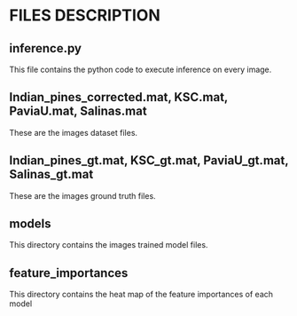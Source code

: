 # FILES DESCRIPTION

## inference.py

This file contains the python code to execute inference on every image.

## Indian_pines_corrected.mat, KSC.mat, PaviaU.mat, Salinas.mat

These are the images dataset files.

## Indian_pines_gt.mat, KSC_gt.mat, PaviaU_gt.mat, Salinas_gt.mat

These are the images ground truth files.

## models

This directory contains the images trained model files.

## feature_importances

This directory contains the heat map of the feature importances of each model

